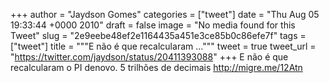 
+++
author = "Jaydson Gomes"
categories = ["tweet"]
date = "Thu Aug 05 19:33:44 +0000 2010"
draft = false
image = "No media found for this Tweet"
slug = "2e9eebe48ef2e1164435a451e3ce85b0c86efe7f"
tags = ["tweet"]
title = """E não é que recalcularam ..."""
tweet = true
tweet_url = "https://twitter.com/jaydson/status/20411393088"
+++
E não é que recalcularam o PI denovo. 5 trilhões de decimais http://migre.me/12Atn
